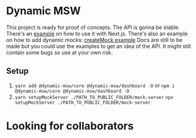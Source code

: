 # Dynamic MSW

This project is ready for proof of concepts. The API is gonna be stable. There's an [example](./examples/next) on how to use it with Next.js.
There's also an example on how to add dynamic mocks: [createMock example](./libs/mock-example/src/lib/mock-example.ts)
Docs are still to be made but you could use the examples to get an idea of the API.
It might still contain some bugs so use at your own risk.

## Setup

1. `yarn add @dynamic-msw/core @dynamic-msw/dashboard -D` or
   `npm i @dynamic-msw/core @dynamic-msw/dashboard -D`
2. `yarn setupMockServer ./PATH_TO_PUBLIC_FOLDER/mock-server`
   `npx setupMockServer ./PATH_TO_PUBLIC_FOLDER/mock-server`

# Looking for collaborators
